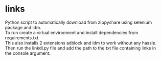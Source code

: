 # links
Python script to automatically download from zippyshare using selenium package and idm.\
To run create a virtual environment and install dependencies from requirements.txt.\
This also installs 2 extensions adblock and idm to work without any hassle.\
Then run the linkdl.py file and add the path to the txt file containing links in the console argument.
